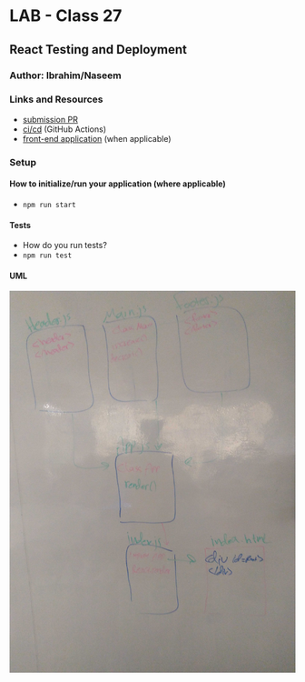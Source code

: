 # LAB - Class 27

## React Testing and Deployment

### Author: Ibrahim/Naseem

### Links and Resources
* [submission PR]()
* [ci/cd](https://github.com/naseem-qa/lab-27/runs/488345419?check_suite_focus=true) (GitHub Actions)
* [front-end application](https://github.com/naseem-qa/lab-27) (when applicable)
### Setup
#### How to initialize/run your application (where applicable)
* `npm run start` 
#### Tests
* How do you run tests?
* `npm run test` 
#### UML
![](nn.jpg)